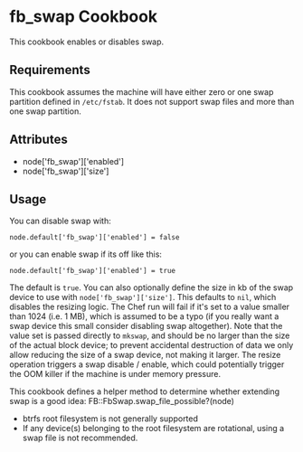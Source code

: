 fb_swap Cookbook
====================
This cookbook enables or disables swap.

Requirements
------------
This cookbook assumes the machine will have either zero or one swap partition
defined in `/etc/fstab`. It does not support swap files and more than one swap
partition.

Attributes
----------
* node['fb_swap']['enabled']
* node['fb_swap']['size']

Usage
-----
You can disable swap with:

```
node.default['fb_swap']['enabled'] = false
```

or you can enable swap if its off like this:

```
node.default['fb_swap']['enabled'] = true
```

The default is `true`. You can also optionally define the size in kb of the
swap device to use with `node['fb_swap']['size']`. This defaults to `nil`,
which disables the resizing logic. The Chef run will fail if it's set to a value
smaller than 1024 (i.e. 1 MB), which is assumed to be a typo (if you really
want a swap device this small consider disabling swap altogether). Note that
the value set is passed directly to `mkswap`, and should be no larger than the
size of the actual block device; to prevent accidental destruction of data we
only allow reducing the size of a swap device, not making it larger. The resize
operation triggers a swap disable / enable, which could potentially trigger the
OOM killer if the machine is under memory pressure.

This cookbook defines a helper method to determine whether extending swap is a
good idea: FB::FbSwap.swap_file_possible?(node)

* btrfs root filesystem is not generally supported
* If any device(s) belonging to the root filesystem are rotational, using a
  swap file is not recommended.
